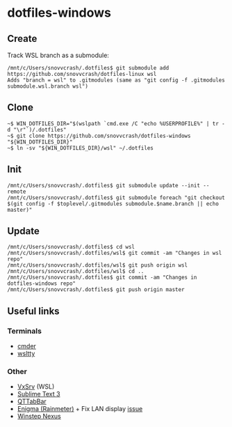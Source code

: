 dotfiles-windows
==========

## Create

Track WSL branch as a submodule:

```
/mnt/c/Users/snovvcrash/.dotfiles$ git submodule add https://github.com/snovvcrash/dotfiles-linux wsl
Adds "branch = wsl" to .gitmodules (same as "git config -f .gitmodules submodule.wsl.branch wsl")
```

## Clone

```
~$ WIN_DOTFILES_DIR="$(wslpath `cmd.exe /C "echo %USERPROFILE%" | tr -d "\r"`)/.dotfiles"
~$ git clone https://github.com/snovvcrash/dotfiles-windows "${WIN_DOTFILES_DIR}"
~$ ln -sv "${WIN_DOTFILES_DIR}/wsl" ~/.dotfiles
```

## Init

```
/mnt/c/Users/snovvcrash/.dotfiles$ git submodule update --init --remote
/mnt/c/Users/snovvcrash/.dotfiles$ git submodule foreach "git checkout $(git config -f $toplevel/.gitmodules submodule.$name.branch || echo master)"
```

## Update

```
/mnt/c/Users/snovvcrash/.dotfiles$ cd wsl
/mnt/c/Users/snovvcrash/.dotfiles/wsl$ git commit -am "Changes in wsl repo"
/mnt/c/Users/snovvcrash/.dotfiles/wsl$ git push origin wsl
/mnt/c/Users/snovvcrash/.dotfiles/wsl$ cd ..
/mnt/c/Users/snovvcrash/.dotfiles$ git commit -am "Changes in dotfiles-windows repo"
/mnt/c/Users/snovvcrash/.dotfiles$ git push origin master
```

## Useful links

### Terminals

* [cmder](https://cmder.net/)
* [wsltty](https://github.com/mintty/wsltty/releases)

### Other

* [VxSrv](https://github.com/ArcticaProject/vcxsrv/releases) (WSL)
* [Sublime Text 3](https://www.sublimetext.com/3)
* [QTTabBar](http://qttabbar.wikidot.com/)
* [Enigma (Rainmeter)](https://github.com/Kaelri/Enigma) + Fix LAN display [issue](https://github.com/Kaelri/Enigma/issues/73)
* [Winstep Nexus](https://www.winstep.net/nexus.asp)
